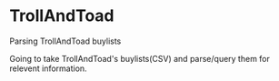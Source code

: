 # TrollAndToad
Parsing TrollAndToad buylists

Going to take TrollAndToad's buylists(CSV) and parse/query them for relevent information.
